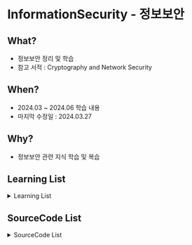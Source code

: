# InformationSecurity - 정보보안

## What? 
* 정보보안 정리 및 학습
* 참고 서적 : Cryptography and Network Security

## When?
* 2024.03 ~ 2024.06 학습 내용
* 마지막 수정일 : 2024.03.27

## Why?
* 정보보안 관련 지식 학습 및 복습

## Learning List

<details>
    <summary>
        Learning List
    </summary>

* ch01 [C++소개](https://github.com/BangYunseo/TIL/blob/main/Cpp/ch01_IntroduceC%2B%2B.md)
* ch02 [C++기초](https://github.com/BangYunseo/TIL/blob/main/Cpp/ch02_BasicC%2B%2B.md)
* ch03 [클래스와 객체](https://github.com/BangYunseo/TIL/blob/main/Cpp/ch03_ClassAndObject.md)
* ch04 [객체 포인터](https://github.com/BangYunseo/TIL/blob/main/Cpp/ch04_ObjectPointer.md)
* ch05 [함수와 참조](https://github.com/BangYunseo/TIL/blob/main/Cpp/ch05_FunctionAndReference.md)
* ch06 [복사생성자](https://github.com/BangYunseo/TIL/blob/main/Cpp/ch06_CopyConstructor.md)
* ch07 [함수 중복](https://github.com/BangYunseo/TIL/blob/main/Cpp/ch07_FunctionOverloading.md)
* ch08 [static](https://github.com/BangYunseo/TIL/blob/main/Cpp/ch08_Static.md)
* ch09 [Friend](https://github.com/BangYunseo/TIL/blob/main/Cpp/ch09_Friend.md)
* ch10 [연산자 중복](https://github.com/BangYunseo/TIL/blob/main/Cpp/ch10_OperatorOverloadingFunction.md)
* ch11 [상속](https://github.com/BangYunseo/TIL/blob/main/Cpp/ch11_Inheritance.md)
* ch12 [가상 함수와 추상 클래스](https://github.com/BangYunseo/TIL/blob/main/Cpp/ch12_VirtualFunctionAndAbstractClass.md)
* ch13 [템플릿](https://github.com/BangYunseo/TIL/blob/main/Cpp/ch13_Template.md)
* ch14 [표준 템플릿 라이브러리](https://github.com/BangYunseo/TIL/blob/main/Cpp/ch14_StandardTemplateLibrary.md)
* ch15 [C++ 입출력 시스템](https://github.com/BangYunseo/TIL/blob/main/Cpp/ch15_C%2B%2BIOSystem.md)
* ch16 [C++ 파일 입출력](https://github.com/BangYunseo/TIL/blob/main/Cpp/ch16_C%2B%2BFileIO.md)
* ch17 [예외처리](https://github.com/BangYunseo/TIL/blob/main/Cpp/ch17_ExceptionHandling.md)
* ch18 [C와 링크](https://github.com/BangYunseo/TIL/blob/main/Cpp/ch18_LinkingWithC.md)
* ch19 [형변환](https://github.com/BangYunseo/TIL/blob/main/Language/Cpp/ch19_TypeConversion.md)

</details>

## SourceCode List

<details>
    <summary>
        SourceCode List
    </summary>

* [ch02 C++기초](https://github.com/BangYunseo/Basic_CPP/tree/main/ch02_BasicC%2B%2B)
* [ch03 클래스와 객체](https://github.com/BangYunseo/Basic_CPP/tree/main/ch03_ClassAndObject)
* [ch04 객체와 포인터](https://github.com/BangYunseo/Basic_CPP/tree/main/ch04_ObjectPointer)
* [ch05 함수와 참조](https://github.com/BangYunseo/Basic_CPP/tree/main/ch05_FunctionAndReference)
* [ch06 복사생성자](https://github.com/BangYunseo/Basic_CPP/tree/main/ch06_CopyConstructor)
* [ch07 함수 중복](https://github.com/BangYunseo/Basic_CPP/tree/main/ch07_FunctionOverloading)
* [ch08 static](https://github.com/BangYunseo/Basic_CPP/tree/main/ch08_Static)
* [ch09 Friend](https://github.com/BangYunseo/Basic_CPP/tree/main/ch09_Friend)
* [ch10 연산자 중복](https://github.com/BangYunseo/Basic_CPP/tree/main/ch10_OperatorOverloadingFunction)
* [ch11 상속](https://github.com/BangYunseo/Basic_CPP/tree/main/ch11_Inheritance)
* [ch12 가상 함수와 추상 클래스](https://github.com/BangYunseo/Basic_CPP/tree/main/ch12_VirtualFunctionAndAbstractClass)
* [ch13 템플릿](https://github.com/BangYunseo/Basic_CPP/tree/main/ch13_Template)
* [ch14 표준 템플릿 라이브러리](https://github.com/BangYunseo/Basic_CPP/tree/main/ch14_StandardTemplateLibrary)
* [ch15 C++ 입출력 시스템](https://github.com/BangYunseo/Basic_CPP/tree/main/ch15_C%2B%2BIOSystem)
* [ch16 C++ 파일 입출력](https://github.com/BangYunseo/Basic_CPP/tree/main/ch16_FileIO)
* [ch17 예외처리](https://github.com/BangYunseo/Basic_CPP/tree/main/ch17_ExceptionHandling)

</details>
